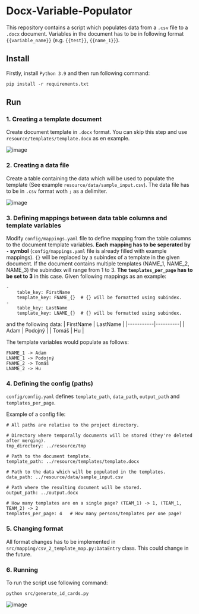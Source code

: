 # Docx-Variable-Populator

This repository contains a script which populates data from a `.csv` file to a `.docx` document. Variables in the document has to be in following format `{{variable_name}}` (e.g. `{{test}}`, `{{name_1}}`).

## Install
Firstly, install `Python 3.9` and then run following command:
```
pip install -r requirements.txt
```

## Run
### 1. Creating a template document
Create document template in `.docx` format. You can skip this step and use `resource/templates/template.docx` as en example.

![image](https://user-images.githubusercontent.com/8584106/228632873-7894e24e-d30a-45d7-ba94-b23fd26e0934.png)

### 2. Creating a data file
Create a table containing the data which will be used to populate the template (See example `resource/data/sample_input.csv`). The data file has to be in `.csv` format woth `;` as a delimiter.

![image](https://user-images.githubusercontent.com/8584106/228633346-9afde894-712f-40b0-a1fc-5ad699c5e759.png)

### 3. Defining mappings between data table columns and template variables
Modify `config/mappings.yaml` file to define mapping from the table columns to the document template variables. **Each mapping has to be seperated by `-` symbol** (`config/mappings.yaml` file is already filled with example mappings).  `{}` will be replaced by a subindex of a template in the given document. If the document contains multiple templates (NAME_1, NAME_2, NAME_3) the subindex will range from 1 to 3. **The `templates_per_page` has to be set to 3** in this case.
Given following mappings as an example:
```
-
    table_key: FirstName
    template_key: FNAME_{}  # {} will be formatted using subindex.
-
    table_key: LastName
    template_key: LNAME_{}  # {} will be formatted using subindex.
```
and the following data:
| FirstName | LastName |
|-----------|----------|
| Adam      | Podojný  |
| Tomáš     | Hu       |

The template variables would populate as follows:

```
FNAME_1 -> Adam
LNAME_1 -> Podojný
FNAME_2 -> Tomáš
LNAME_2 -> Hu
```

### 4. Defining the config (paths)
`config/config.yaml` defines `template_path`, `data_path`, `output_path` and `templates_per_page`.

Example of a config file:

```
# All paths are relative to the project directory.

# Directory where temporally documents will be stored (they're deleted after merging).
tmp_directory: ../resource/tmp

# Path to the document template.
template_path: ../resource/templates/template.docx

# Path to the data which will be populated in the templates.
data_path: ../resource/data/sample_input.csv

# Path where the resulting document will be stored.
output_path: ../output.docx

# How many templates are on a single page? (TEAM_1) -> 1, (TEAM_1, TEAM_2) -> 2
templates_per_page: 4   # How many persons/templates per one page?
```

### 5. Changing format
All format changes has to be implemented in `src/mapping/csv_2_template_map.py:DataEntry` class. This could change in the future.

### 6. Running
To run the script use following command: 

```
python src/generate_id_cards.py
```

![image](https://user-images.githubusercontent.com/8584106/228637878-3d0aac1f-712b-4251-b92f-0ff5d0c0af68.png)



